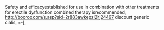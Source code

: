 Safety and efficacyestablished for use in combination with other treatments for erectile dysfunction combined therapy isrecommended,  http://booroo.com/s.asp?sid=2r883awkepzi2hj24497 discount generic cialis,  =-[, 